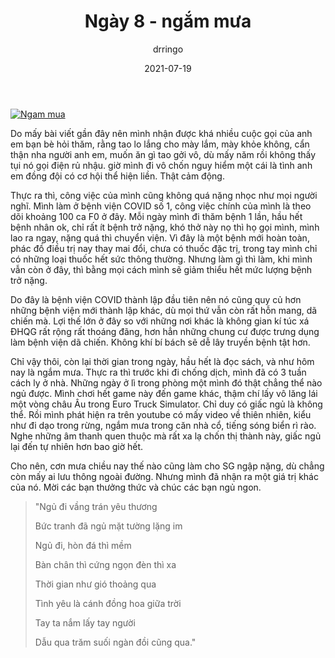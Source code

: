 ﻿---
title: Ngày 8 - ngắm mưa
date: 2021-07-19
author: drringo
layout: post
---
[![Ngam mua](https://img.youtube.com/vi/0y7eLxwRFpY/0.jpg)](https://www.youtube.com/watch?v=0y7eLxwRFpY)

Do mấy bài viết gần đây nên mình nhận được khá nhiều cuộc gọi của anh em bạn bè hỏi thăm, rằng tao lo lắng cho mày lắm, mày khỏe không, cẩn thận nha người anh em, muốn ăn gì tao gởi vô, dù mấy năm rồi không thấy tụi nó gọi điện rủ nhậu. giờ mình đi vô chốn nguy hiểm một cái là tình anh em đồng đội có cơ hội thể hiện liền. Thật cảm động.

Thực ra thì, công việc của mình cũng không quá nặng nhọc như mọi người nghĩ. Mình làm ở bệnh viện COVID số 1, công việc chính của mình là theo dõi khoảng 100 ca F0 ở đây. Mỗi ngày mình đi thăm bệnh 1 lần, hầu hết bệnh nhân ok, chỉ rất ít bệnh trở nặng, khó thở này nọ thì họ gọi mình, mình lao ra ngay, nặng quá thì chuyển viện. Vì đây là một bệnh mới hoàn toàn, phác đồ điều trị nay thay mai đổi, chưa có thuốc đặc trị, trong tay mình chỉ có những loại thuốc hết sức thông thường. Nhưng làm gì thì làm, khi mình vẫn còn ở đây, thì bằng mọi cách mình sẽ giảm thiểu hết mức lượng bệnh trở nặng.

Do đây là bệnh viện COVID thành lập đầu tiên nên nó cũng quy củ hơn những bệnh viện mới thành lập khác, dù mọi thứ vẫn còn rất hỗn mang, dã chiến mà. Lợi thế lớn ở đây so với những nơi khác là không gian kí túc xá ĐHQG rất rộng rất thoáng đãng, hơn hẳn những chung cư được trưng dụng làm bệnh viện dã chiến. Không khí bí bách sẽ dễ lây truyền bệnh tật hơn.

Chỉ vậy thôi, còn lại thời gian trong ngày, hầu hết là đọc sách, và như hôm nay là ngắm mưa. Thực ra thì trước khi đi chống dịch, mình đã có 3 tuần cách ly ở nhà. Những ngày ở lì trong phòng một mình đó thật chẳng thể nào ngủ được. Mình chơi hết game này đến game khác, thậm chí lấy vô lăng lái một vòng châu Âu trong Euro Truck Simulator. Chỉ duy có giấc ngủ là không thể. Rồi mình phát hiện ra trên youtube có mấy video về thiên nhiên, kiểu như đi dạo trong rừng, ngắm mưa trong căn nhà cổ, tiếng sóng biển rì rào. Nghe những âm thanh quen thuộc mà rất xa lạ chốn thị thành này, giấc ngủ lại đến tự nhiên hơn bao giờ hết.

Cho nên, cơn mưa chiều nay thế nào cũng làm cho SG ngập nặng, dù chẳng còn mấy ai lưu thông ngoài đường. Nhưng mình đã nhận ra một giá trị khác của nó. Mời các bạn thưởng thức và chúc các bạn ngủ ngon.

> "Ngủ đi vầng trán yêu thương
> 
> Bức tranh đã ngủ mặt tường lặng im
> 
> Ngủ đi, hòn đá thì mềm
> 
> Bàn chân thì cứng ngọn đèn thì xa
> 
> Thời gian như gió thoảng qua
> 
> Tình yêu là cánh đồng hoa giữa trời
> 
> Tay ta nắm lấy tay người
> 
> Dẫu qua trăm suối ngàn đồi cũng qua."

